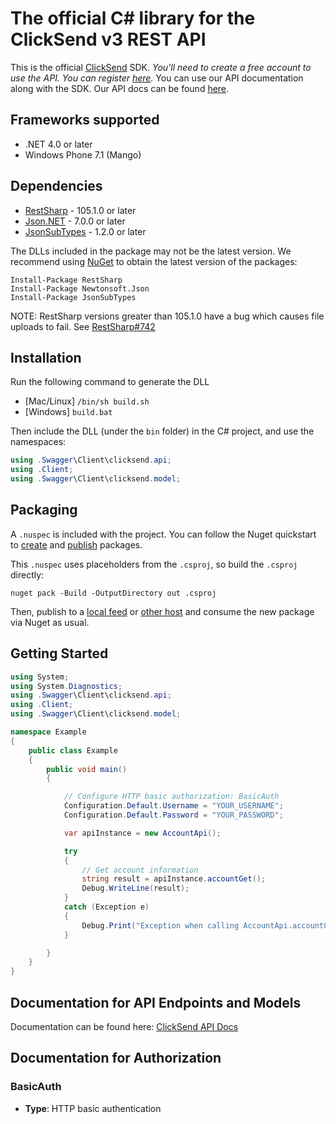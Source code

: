 # The official C# library for the ClickSend v3 REST API

This is the official [ClickSend](https://clicksend.com) SDK.  *You'll need to create a free account to use the API. You can register [here](https://www.clicksend.com/signup).*  You can use our API documentation along with the SDK. Our API docs can be found [here](https://developers.clicksend.com).

<a name="frameworks-supported"></a>
## Frameworks supported
- .NET 4.0 or later
- Windows Phone 7.1 (Mango)

<a name="dependencies"></a>
## Dependencies
- [RestSharp](https://www.nuget.org/packages/RestSharp) - 105.1.0 or later
- [Json.NET](https://www.nuget.org/packages/Newtonsoft.Json/) - 7.0.0 or later
- [JsonSubTypes](https://www.nuget.org/packages/JsonSubTypes/) - 1.2.0 or later

The DLLs included in the package may not be the latest version. We recommend using [NuGet](https://docs.nuget.org/consume/installing-nuget) to obtain the latest version of the packages:
```
Install-Package RestSharp
Install-Package Newtonsoft.Json
Install-Package JsonSubTypes
```

NOTE: RestSharp versions greater than 105.1.0 have a bug which causes file uploads to fail. See [RestSharp#742](https://github.com/restsharp/RestSharp/issues/742)

<a name="installation"></a>
## Installation
Run the following command to generate the DLL
- [Mac/Linux] `/bin/sh build.sh`
- [Windows] `build.bat`

Then include the DLL (under the `bin` folder) in the C# project, and use the namespaces:
```csharp
using .Swagger\Client\clicksend.api;
using .Client;
using .Swagger\Client\clicksend.model;
```
<a name="packaging"></a>
## Packaging

A `.nuspec` is included with the project. You can follow the Nuget quickstart to [create](https://docs.microsoft.com/en-us/nuget/quickstart/create-and-publish-a-package#create-the-package) and [publish](https://docs.microsoft.com/en-us/nuget/quickstart/create-and-publish-a-package#publish-the-package) packages.

This `.nuspec` uses placeholders from the `.csproj`, so build the `.csproj` directly:

```
nuget pack -Build -OutputDirectory out .csproj
```

Then, publish to a [local feed](https://docs.microsoft.com/en-us/nuget/hosting-packages/local-feeds) or [other host](https://docs.microsoft.com/en-us/nuget/hosting-packages/overview) and consume the new package via Nuget as usual.

<a name="getting-started"></a>
## Getting Started

```csharp
using System;
using System.Diagnostics;
using .Swagger\Client\clicksend.api;
using .Client;
using .Swagger\Client\clicksend.model;

namespace Example
{
    public class Example
    {
        public void main()
        {

            // Configure HTTP basic authorization: BasicAuth
            Configuration.Default.Username = "YOUR_USERNAME";
            Configuration.Default.Password = "YOUR_PASSWORD";

            var apiInstance = new AccountApi();

            try
            {
                // Get account information
                string result = apiInstance.accountGet();
                Debug.WriteLine(result);
            }
            catch (Exception e)
            {
                Debug.Print("Exception when calling AccountApi.accountGet: " + e.Message );
            }

        }
    }
}
```

<a name="documentation-for-api-endpoints"></a>
## Documentation for API Endpoints and Models

Documentation can be found here: [ClickSend API Docs](https://developers.clicksend.com/docs/)

<a name="documentation-for-authorization"></a>
## Documentation for Authorization

<a name="BasicAuth"></a>
### BasicAuth

- **Type**: HTTP basic authentication

